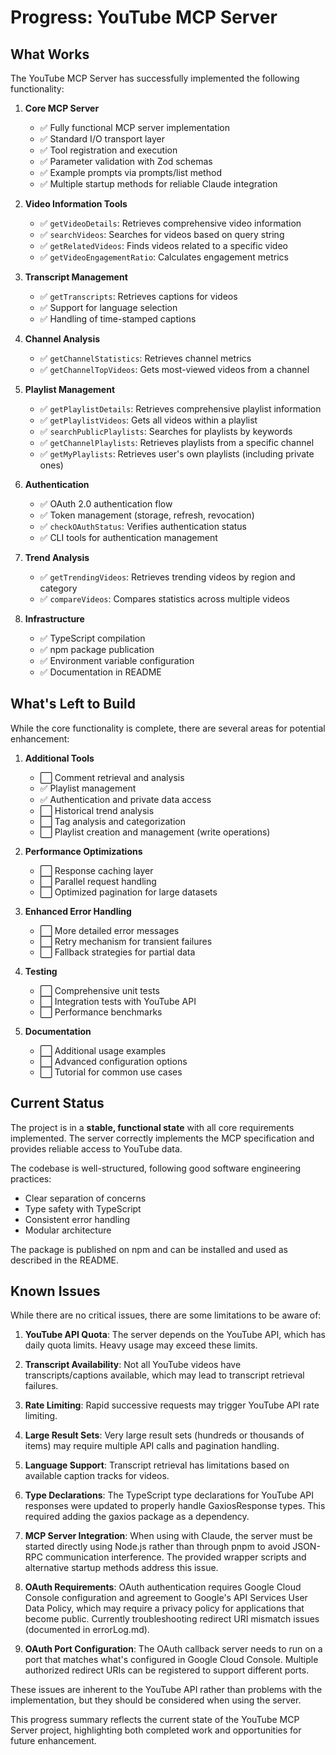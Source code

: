 # Progress: YouTube MCP Server

## What Works

The YouTube MCP Server has successfully implemented the following functionality:

1. **Core MCP Server**
   - ✅ Fully functional MCP server implementation
   - ✅ Standard I/O transport layer
   - ✅ Tool registration and execution
   - ✅ Parameter validation with Zod schemas
   - ✅ Example prompts via prompts/list method
   - ✅ Multiple startup methods for reliable Claude integration

2. **Video Information Tools**
   - ✅ `getVideoDetails`: Retrieves comprehensive video information
   - ✅ `searchVideos`: Searches for videos based on query string
   - ✅ `getRelatedVideos`: Finds videos related to a specific video
   - ✅ `getVideoEngagementRatio`: Calculates engagement metrics

3. **Transcript Management**
   - ✅ `getTranscripts`: Retrieves captions for videos
   - ✅ Support for language selection
   - ✅ Handling of time-stamped captions

4. **Channel Analysis**
   - ✅ `getChannelStatistics`: Retrieves channel metrics
   - ✅ `getChannelTopVideos`: Gets most-viewed videos from a channel

5. **Playlist Management**
   - ✅ `getPlaylistDetails`: Retrieves comprehensive playlist information
   - ✅ `getPlaylistVideos`: Gets all videos within a playlist
   - ✅ `searchPublicPlaylists`: Searches for playlists by keywords
   - ✅ `getChannelPlaylists`: Retrieves playlists from a specific channel
   - ✅ `getMyPlaylists`: Retrieves user's own playlists (including private ones)

6. **Authentication**
   - ✅ OAuth 2.0 authentication flow
   - ✅ Token management (storage, refresh, revocation)
   - ✅ `checkOAuthStatus`: Verifies authentication status
   - ✅ CLI tools for authentication management

7. **Trend Analysis**
   - ✅ `getTrendingVideos`: Retrieves trending videos by region and category
   - ✅ `compareVideos`: Compares statistics across multiple videos

8. **Infrastructure**
   - ✅ TypeScript compilation
   - ✅ npm package publication
   - ✅ Environment variable configuration
   - ✅ Documentation in README

## What's Left to Build

While the core functionality is complete, there are several areas for potential enhancement:

1. **Additional Tools**
   - ⬜ Comment retrieval and analysis
   - ✅ Playlist management
   - ✅ Authentication and private data access
   - ⬜ Historical trend analysis
   - ⬜ Tag analysis and categorization
   - ⬜ Playlist creation and management (write operations)

2. **Performance Optimizations**
   - ⬜ Response caching layer
   - ⬜ Parallel request handling
   - ⬜ Optimized pagination for large datasets

3. **Enhanced Error Handling**
   - ⬜ More detailed error messages
   - ⬜ Retry mechanism for transient failures
   - ⬜ Fallback strategies for partial data

4. **Testing**
   - ⬜ Comprehensive unit tests
   - ⬜ Integration tests with YouTube API
   - ⬜ Performance benchmarks

5. **Documentation**
   - ⬜ Additional usage examples
   - ⬜ Advanced configuration options
   - ⬜ Tutorial for common use cases

## Current Status

The project is in a **stable, functional state** with all core requirements implemented. The server correctly implements the MCP specification and provides reliable access to YouTube data.

The codebase is well-structured, following good software engineering practices:
- Clear separation of concerns
- Type safety with TypeScript
- Consistent error handling
- Modular architecture

The package is published on npm and can be installed and used as described in the README.

## Known Issues

While there are no critical issues, there are some limitations to be aware of:

1. **YouTube API Quota**: The server depends on the YouTube API, which has daily quota limits. Heavy usage may exceed these limits.

2. **Transcript Availability**: Not all YouTube videos have transcripts/captions available, which may lead to transcript retrieval failures.

3. **Rate Limiting**: Rapid successive requests may trigger YouTube API rate limiting.

4. **Large Result Sets**: Very large result sets (hundreds or thousands of items) may require multiple API calls and pagination handling.

5. **Language Support**: Transcript retrieval has limitations based on available caption tracks for videos.

6. **Type Declarations**: The TypeScript type declarations for YouTube API responses were updated to properly handle GaxiosResponse types. This required adding the gaxios package as a dependency.

7. **MCP Server Integration**: When using with Claude, the server must be started directly using Node.js rather than through pnpm to avoid JSON-RPC communication interference. The provided wrapper scripts and alternative startup methods address this issue.

8. **OAuth Requirements**: OAuth authentication requires Google Cloud Console configuration and agreement to Google's API Services User Data Policy, which may require a privacy policy for applications that become public. Currently troubleshooting redirect URI mismatch issues (documented in errorLog.md).

9. **OAuth Port Configuration**: The OAuth callback server needs to run on a port that matches what's configured in Google Cloud Console. Multiple authorized redirect URIs can be registered to support different ports.

These issues are inherent to the YouTube API rather than problems with the implementation, but they should be considered when using the server.

This progress summary reflects the current state of the YouTube MCP Server project, highlighting both completed work and opportunities for future enhancement.
